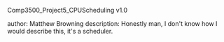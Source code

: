 Comp3500_Project5_CPUScheduling
v1.0

author: Matthew Browning
description: Honestly man, I don't know how I would describe this, it's a scheduler.